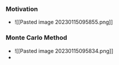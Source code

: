 ### Motivation
+ ![[Pasted image 20230115095855.png]]

### Monte Carlo Method
+ ![[Pasted image 20230115095834.png]]
+ 